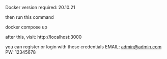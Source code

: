 Docker version required: 20.10.21

then run this command

docker compose up

after this, visit:
http://localhost:3000

you can register or login with these credentials
EMAIL: admin@admin.com
PW: 12345678
